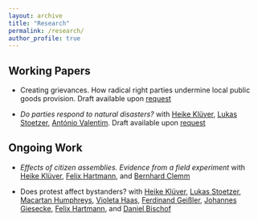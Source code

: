 ```yaml
---
layout: archive
title: "Research"
permalink: /research/
author_profile: true
---
```


## Working Papers

- Creating grievances. How radical right parties undermine local public goods provision. Draft available upon [request](mailto:tim.wappenhans@hu-berlin.de)


- *Do parties respond to natural disasters?* with  [Heike Klüver](https://www.heike-kluever.com/), [Lukas Stoetzer](https://www.lukas-stoetzer.org/), [António Valentim](https://antoniovalentim.github.io/). Draft available upon [request](mailto:tim.wappenhans@hu-berlin.de)


## Ongoing Work

- _Effects of citizen assemblies. Evidence from a field experiment_ with  [Heike Klüver](https://www.heike-kluever.com/), [Felix Hartmann](http://hartmannfelix.github.io/), and [Bernhard Clemm](https://bernhardclemm.com/) 

-  Does protest affect bystanders? with  [Heike Klüver](https://www.heike-kluever.com/), [Lukas Stoetzer](https://www.lukas-stoetzer.org/), [Macartan Humphreys](https://macartan.github.io/), [Violeta Haas](https://violeta-haas.github.io/research/), [Ferdinand Geißler](https://www.sowi.hu-berlin.de/de/lehrbereiche/empisoz/a-z/geisslerferdinand), [Johannes Giesecke](https://www.google.com/search?q=johannes+giesecke&oq=johannes+giesecke&aqs=chrome..69i57j0i22i30l9.4158j0j7&sourceid=chrome&ie=UTF-8), [Felix Hartmann](http://hartmannfelix.github.io/), and [Daniel Bischof](https://www.danbischof.com/)

